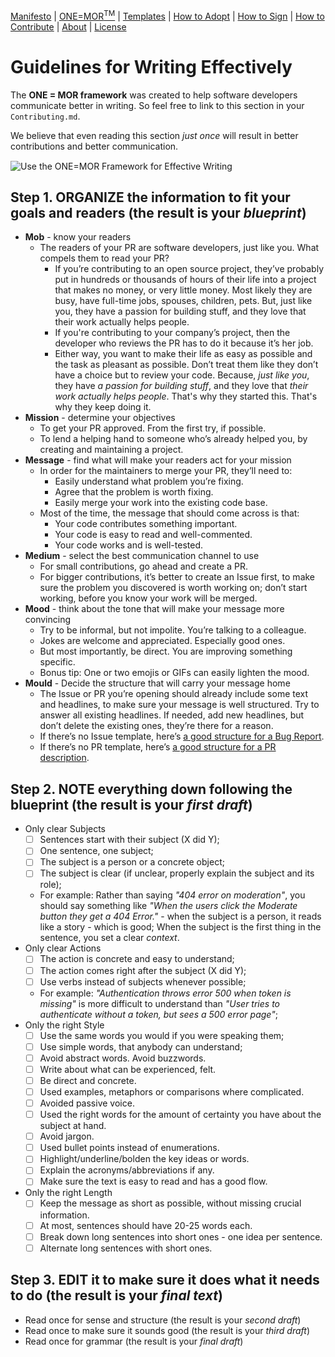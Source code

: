 
[Manifesto](https://github.com/the-whole-fruit/manifesto/blob/master/readme.md) | [ONE=MOR<sup>TM</sup>](https://github.com/the-whole-fruit/manifesto/blob/master/goodies/one_more_framework.md) | [Templates](https://github.com/the-whole-fruit/manifesto/blob/master/goodies/templates) | [How to Adopt](https://github.com/the-whole-fruit/manifesto/blob/master/join/adopting.md) | [How to Sign](https://github.com/the-whole-fruit/manifesto/blob/master/join/signatories.md) | [How to Contribute](https://github.com/the-whole-fruit/manifesto/blob/master/.github/contributing.md) | [About](https://github.com/the-whole-fruit/manifesto/blob/master/join/about.md) | [License](https://github.com/the-whole-fruit/manifesto/blob/master/.github/license.md)

# Guidelines for Writing Effectively

The **ONE = MOR framework** was created to help software developers communicate better in writing. So feel free to link to this section in your `Contributing.md`. 

We believe that even reading this section _just once_ will result in better contributions and better communication.


<p style="margin-top: 15px; margin-bottom: 15px;"><img src="https://static.thewholefruit.org/tldr.jpg" title="Use the ONE=MOR Framework for Effective Writing"></p>

## Step 1. ORGANIZE the information to fit your goals and readers (the result is your _blueprint_)
- **Mob** - know your readers
    - The readers of your PR are software developers, just like you. What compels them to read your PR? 
        - If you’re contributing to an open source project, they’ve probably put in hundreds or thousands of hours of their life into a project that makes no money, or very little money. Most likely they are busy, have full-time jobs, spouses, children, pets. But, just like you, they have a passion for building stuff, and they love that their work actually helps people. 
        - If you're contributing to your company’s project, then the developer who reviews the PR has to do it because it’s her job. 
        - Either way, you want to make their life as easy as possible and the task as pleasant as possible. Don’t treat them like they don’t have a choice but to review your code. Because, _just like you_, they have _a passion for building stuff_, and they love that _their work actually helps people_. That's why they started this. That's why they keep doing it.
- **Mission** - determine your objectives
    - To get your PR approved. From the first try, if possible.
    - To lend a helping hand to someone who’s already helped you, by creating and maintaining a project.
- **Message** - find what will make your readers act for your mission
    - In order for the maintainers to merge your PR, they’ll need to:
        - Easily understand what problem you’re fixing.
        - Agree that the problem is worth fixing.
        - Easily merge your work into the existing code base.
    - Most of the time, the message that should come across is that:
        - Your code contributes something important.
        - Your code is easy to read and well-commented.
        - Your code works and is well-tested.
- **Medium** - select the best communication channel to use
    - For small contributions, go ahead and create a PR.
    - For bigger contributions, it’s better to create an Issue first, to make sure the problem you discovered is worth working on; don’t start working, before you know your work will be merged.
- **Mood** - think about the tone that will make your message more convincing
    - Try to be informal, but not impolite. You’re talking to a colleague.
    - Jokes are welcome and appreciated. Especially good ones.
    - But most importantly, be direct. You are improving something specific.
    - Bonus tip: One or two emojis or GIFs can easily lighten the mood.
- **Mould** - Decide the structure that will carry your message home
    - The Issue or PR you’re opening should already include some text and headlines, to make sure your message is well structured. Try to answer all existing headlines. If needed, add new headlines, but don’t delete the existing ones, they’re there for a reason.
    - If there’s no Issue template, here’s [a good structure for a Bug Report](https://github.com/the-whole-fruit/manifesto/blob/master/.github/ISSUE_TEMPLATE/bug_report.md).
    - If there’s no PR template, here’s [a good structure for a PR description](https://github.com/the-whole-fruit/manifesto/blob/master/.github/ISSUE_TEMPLATE/pull_request.md).

## Step 2. NOTE everything down following the blueprint (the result is your _first draft_)
- Only clear Subjects
    - [ ] Sentences start with their subject (X did Y);
    - [ ] One sentence, one subject;
    - [ ] The subject is a person or a concrete object;
    - [ ] The subject is clear (if unclear, properly explain the subject and its role);
    - For example: Rather than saying _"404 error on moderation"_, you should say something like _"When the users click the Moderate button they get a 404 Error."_ - when the subject is a person, it reads like a story - which is good; When the subject is the first thing in the sentence, you set a clear _context_.
- Only clear Actions
    - [ ] The action is concrete and easy to understand;
    - [ ] The action comes right after the subject (X did Y);
    - [ ] Use verbs instead of subjects whenever possible;
    - For example: _"Authentication throws error 500 when token is missing"_ is more difficult to understand than _"User tries to authenticate without a token, but sees a 500 error page"_;
- Only the right Style
    - [ ] Use the same words you would if you were speaking them;
    - [ ] Use simple words, that anybody can understand;
    - [ ] Avoid abstract words. Avoid buzzwords.
    - [ ] Write about what can be experienced, felt.
    - [ ] Be direct and concrete.
    - [ ] Used examples, metaphors or comparisons where complicated.
    - [ ] Avoided passive voice.
    - [ ] Used the right words for the amount of certainty you have about the subject at hand.
    - [ ] Avoid jargon.
    - [ ] Used bullet points instead of enumerations.
    - [ ] Highlight/underline/bolden the key ideas or words.
    - [ ] Explain the acronyms/abbreviations if any.
    - [ ] Make sure the text is easy to read and has a good flow.
- Only the right Length
    - [ ] Keep the message as short as possible, without missing crucial information.
    - [ ] At most, sentences should have 20-25 words each.
    - [ ] Break down long sentences into short ones - one idea per sentence.
    - [ ] Alternate long sentences with short ones.

## Step 3. EDIT it to make sure it does what it needs to do (the result is your _final text_)
- Read once for sense and structure (the result is your _second draft_)
- Read once to make sure it sounds good (the result is your _third draft_)
- Read once for grammar (the result is your _final draft_)
